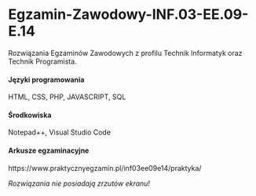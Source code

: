 # Egzamin-Zawodowy-INF.03-EE.09-E.14
<p>Rozwiązania Egzaminów Zawodowych z profilu Technik Informatyk oraz Technik Programista.</p>
<h4>Języki programowania</h4>
<p>HTML, CSS, PHP, JAVASCRIPT, SQL</p>
<h4>Środkowiska</h4>
<p>Notepad++, Visual Studio Code</p>
<h4>Arkusze egzaminacyjne</h4>
<p>https://www.praktycznyegzamin.pl/inf03ee09e14/praktyka/</p>
<i>Rozwiązania nie posiadają zrzutów ekranu!</i>
